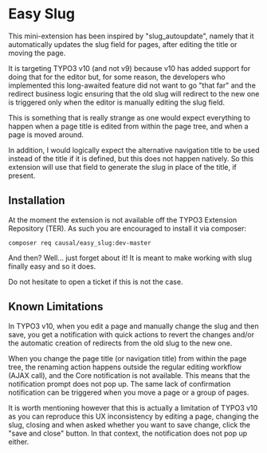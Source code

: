 # Easy Slug

This mini-extension has been inspired by "slug_autoupdate", namely that it
automatically updates  the slug field for pages, after editing the title or
moving the page.

It is targeting TYPO3 v10 (and not v9) because v10 has added support for doing
that for the editor but, for some reason, the developers who implemented this
long-awaited feature did not want to go "that far" and the redirect business
logic ensuring that the old slug will redirect to the new one is triggered only
when the editor is manually editing the slug field.

This is something that is really strange as one would expect everything to
happen when a page title is edited from within the page tree, and when a page is
moved around.

In addition, I would logically expect the alternative navigation title to be
used instead of the title if it is defined, but this does not happen natively.
So this extension will use that field to generate the slug in place of the
title, if present.


## Installation

At the moment the extension is not available off the TYPO3 Extension Repository
(TER). As such you are encouraged to install it via composer:

```
composer req causal/easy_slug:dev-master
```

And then? Well... just forget about it! It is meant to make working with slug
finally easy and so it does.

Do not hesitate to open a ticket if this is not the case.


## Known Limitations

In TYPO3 v10, when you edit a page and manually change the slug and then save,
you get a notification with quick actions to revert the changes and/or the
automatic creation of redirects from the old slug to the new one.

When you change the page title (or navigation title) from within the page tree,
the renaming action happens outside the regular editing workflow (AJAX call),
and the Core notification is not available. This means that the notification
prompt does not pop up. The same lack of confirmation notification can be
triggered when you move a page or a group of pages.

It is worth mentioning however that this is actually a limitation of TYPO3 v10
as you can reproduce this UX inconsistency by editing a page, changing the slug,
closing and when asked whether you want to save change, click the "save and
close" button. In that context, the notification does not pop up either.
